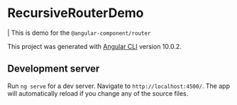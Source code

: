 # RecursiveRouterDemo

| This is demo for the `@angular-component/router`

This project was generated with [Angular CLI](https://github.com/angular/angular-cli) version 10.0.2.

## Development server

Run `ng serve` for a dev server. Navigate to `http://localhost:4500/`. The app will automatically reload if you change any of the source files.
